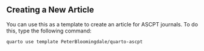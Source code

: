 ## Creating a New Article

You can use this as a template to create an article for ASCPT journals. To do this, type the following command:

```quarto use template PeterBloomingdale/quarto-ascpt```

